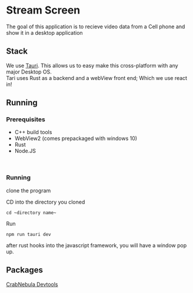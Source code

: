 # Stream Screen
The goal of this application is to recieve video data from a Cell phone and show it in a desktop application

## Stack
We use [Tauri](https://tauri.app/). This allows us to easy make this cross-platform with any major Desktop OS. 
<br>Tari uses Rust as a backend and a webView front end; Which we use react in!
## Running
### Prerequisites
- C++ build tools
- WebView2 (comes prepackaged with windows 10)
- Rust
- Node.JS


<br>

### Running
clone the program

CD into the directory you cloned

    cd ~directory name~

Run

    npm run tauri dev
after rust hooks into the javascript framework, you will have a window pop up.


## Packages
[CrabNebula Devtools](https://docs.crabnebula.dev/devtools/get-started/)

